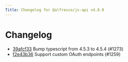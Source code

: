 ```yaml
---
Title: Changelog for @alfresco/js-api v4.8.0
---
```


# Changelog

- [39afcf33](https://github.com/Alfresco/alfresco-js-api/commit/39afcf33) Bump typescript from 4.5.3 to 4.5.4 (#1273)
- [f2e43b36](https://github.com/Alfresco/alfresco-js-api/commit/f2e43b36) Support custom OAuth endpoints (#1259)
